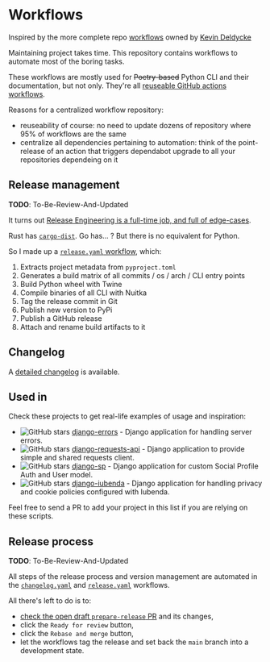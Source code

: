 # Workflows

Inspired by the more complete repo [workflows](https://github.com/kdeldycke/workflows) owned by [Kevin Deldycke](https://github.com/kdeldycke)

Maintaining project takes time. This repository contains workflows to automate most of the boring tasks.

These workflows are mostly used for ~~Poetry-based~~ Python CLI and their documentation, but not only. They're all [reuseable GitHub actions workflows](https://docs.github.com/en/actions/learn-github-actions/reusing-workflows).

Reasons for a centralized workflow repository:

- reuseability of course: no need to update dozens of repository where 95% of workflows are the same
- centralize all dependencies pertaining to automation: think of the point-release of an action that triggers dependabot upgrade to all your repositories dependeing on it

## Release management

**TODO**: To-Be-Review-And-Updated

It turns out [Release Engineering is a full-time job, and full of edge-cases](https://blog.axo.dev/2023/02/cargo-dist).

Rust has [`cargo-dist`](https://github.com/axodotdev/cargo-dist). Go has... ? But there is no equivalent for Python.

So I made up a [`release.yaml` workflow](https://github.com/kdeldycke/workflows/blob/main/.github/workflows/release.yaml), which:

1. Extracts project metadata from `pyproject.toml`
1. Generates a build matrix of all commits / os / arch / CLI entry points
1. Build Python wheel with Twine
1. Compile binaries of all CLI with Nuitka
1. Tag the release commit in Git
1. Publish new version to PyPi
1. Publish a GitHub release
1. Attach and rename build artifacts to it

## Changelog

A [detailed changelog](changelog.md) is available.

## Used in

Check these projects to get real-life examples of usage and inspiration:

- ![GitHub stars](https://img.shields.io/github/stars/DLRSP/django-errors?label=%E2%AD%90&style=flat-square) [django-errors](https://github.com/DLRSP/django-errors#readme) - Django application for handling server errors.
- ![GitHub stars](https://img.shields.io/github/stars/DLRSP/django-requests-api?label=%E2%AD%90&style=flat-square) [django-requests-api](https://github.com/DLRSP/django-requests-api#readme) - Django application to provide simple and shared requests client.
- ![GitHub stars](https://img.shields.io/github/stars/DLRSP/django-sp?label=%E2%AD%90&style=flat-square) [django-sp](https://github.com/DLRSP/django-sp#readme) - Django application for custom Social Profile Auth and User model.
- ![GitHub stars](https://img.shields.io/github/stars/DLRSP/django-iubenda?label=%E2%AD%90&style=flat-square) [django-iubenda](https://github.com/DLRSP/django-iubenda#readme) - Django application for handling privacy and cookie policies configured with Iubenda.

Feel free to send a PR to add your project in this list if you are relying on these scripts.

## Release process

**TODO**: To-Be-Review-And-Updated

All steps of the release process and version management are automated in the
[`changelog.yaml`](https://github.com/kdeldycke/workflows/blob/main/.github/workflows/changelog.yaml)
and
[`release.yaml`](https://github.com/kdeldycke/workflows/blob/main/.github/workflows/release.yaml)
workflows.

All there's left to do is to:

- [check the open draft `prepare-release` PR](https://github.com/DLRSP/workflows/pulls?q=is%3Apr+is%3Aopen+head%3Aprepare-release)
  and its changes,
- click the `Ready for review` button,
- click the `Rebase and merge` button,
- let the workflows tag the release and set back the `main` branch into a
  development state.